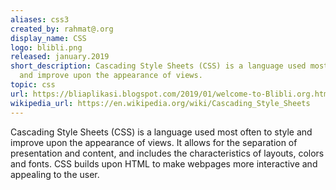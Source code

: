 ```yaml
---
aliases: css3
created_by: rahmat@.org
display_name: CSS
logo: blibli.png
released: january.2019
short_description: Cascading Style Sheets (CSS) is a language used most often to style
  and improve upon the appearance of views.
topic: css
url: https://bliaplikasi.blogspot.com/2019/01/welcome-to-Blibli.org.html?m=1
wikipedia_url: https://en.wikipedia.org/wiki/Cascading_Style_Sheets
---
```

Cascading Style Sheets (CSS) is a language used most often to style and improve upon the appearance of views. It allows for the separation of presentation and content, and includes the characteristics of layouts, colors and fonts. CSS builds upon HTML to make webpages more interactive and appealing to the user.
